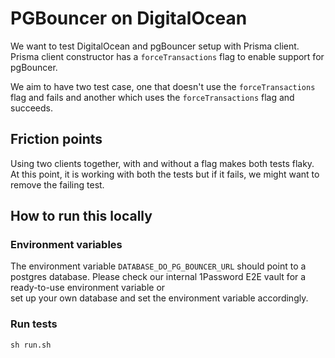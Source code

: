 # PGBouncer on DigitalOcean

We want to test DigitalOcean and pgBouncer setup with Prisma client. Prisma client constructor has a `forceTransactions` flag to enable support for pgBouncer.

We aim to have two test case, one that doesn't use the `forceTransactions` flag and fails and another which uses the `forceTransactions` flag and succeeds.

## Friction points

Using two clients together, with and without a flag makes both tests flaky. At this point, it is working with both the tests but if it fails, we might want to remove the failing test.

## How to run this locally

### Environment variables

The environment variable `DATABASE_DO_PG_BOUNCER_URL` should point to a postgres database.
Please check our internal 1Password E2E vault for a ready-to-use environment variable or  
set up your own database and set the environment variable accordingly.

### Run tests

```shell script
sh run.sh
```
